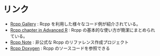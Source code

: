 # リンク

* [Rcpp Gallery](http://gallery.rcpp.org/) : Rcpp を利用した様々なコード例が紹介されている。
* [Rcpp chapter in Advanced R](http://adv-r.had.co.nz/Rcpp.html) : Rcpp の基本的な使い方が簡潔にまとめられている。
* [Rcpp Note](http://statr.me/rcpp-note/index.html) :
非公式な Rcpp のリファレンス作成プロジェクト
* [Rcpp Doxygen](http://dirk.eddelbuettel.com/code/rcpp/html/) : Rcpp のソースコードを参照できる


